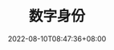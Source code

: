 ---
weight: 7
title: "数字身份"
description: ""
date: 2022-08-10T08:47:36+08:00
lastmod: 2022-08-10T08:47:36+08:00
draft: false
ico: '<svg class="icon" aria-hidden="true"><use xlink:href="#icon-shuzishenfen"></use></svg>'
navigation: ["虚拟人","虚拟社交","虚拟头像"]
hidePage: true
---